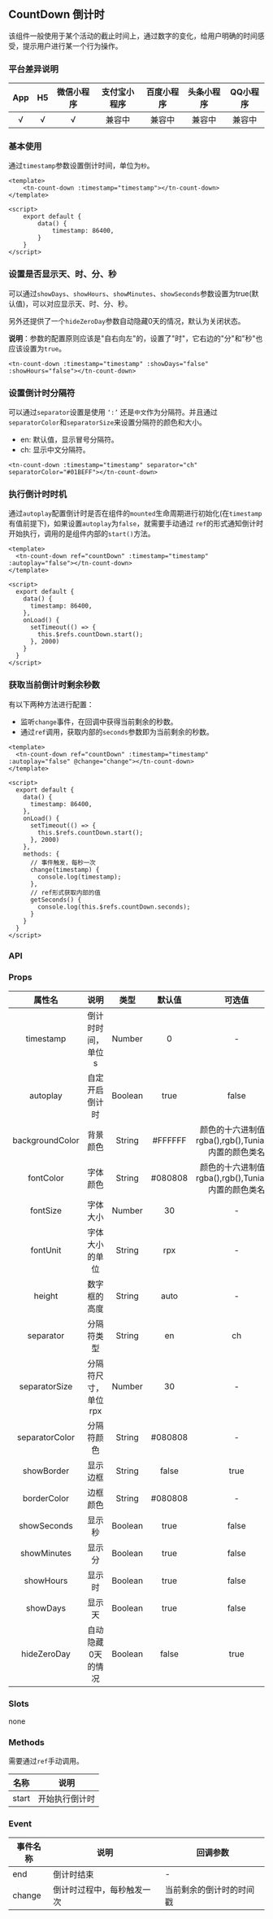 ## CountDown 倒计时 <to-api/>

<demo-model url="/componentsPage/count-down/count-down"></demo-model>


该组件一般使用于某个活动的截止时间上，通过数字的变化，给用户明确的时间感受，提示用户进行某一个行为操作。
### 平台差异说明

| App | H5 | 微信小程序 | 支付宝小程序 | 百度小程序 | 头条小程序 | QQ小程序 |
|:---:|:--:|:-----:|:------:|:-----:|:-----:|:-----:|
|  √  | √  |   √   |  兼容中   |  兼容中  |  兼容中  |  兼容中  |



### 基本使用

通过`timestamp`参数设置倒计时间，单位为`秒`。

```vue
<template>
	<tn-count-down :timestamp="timestamp"></tn-count-down>
</template>

<script>
	export default {
		data() {
			timestamp: 86400,
		}
	}
</script>
```



### 设置是否显示天、时、分、秒

可以通过`showDays`、`showHours`、`showMinutes`、`showSeconds`参数设置为true(默认值)，可以对应显示天、时、分、秒。

另外还提供了一个`hideZeroDay`参数自动隐藏0天的情况，默认为关闭状态。

**说明**：参数的配置原则应该是"自右向左"的，设置了"时"，它右边的"分"和"秒"也应该设置为`true`。

```vue
<tn-count-down :timestamp="timestamp" :showDays="false" :showHours="false"></tn-count-down>
```



### 设置倒计时分隔符

可以通过`separator`设置是使用 `‘:’` 还是`中文`作为分隔符。并且通过`separatorColor`和`separatorSize`来设置分隔符的颜色和大小。

- en: 默认值，显示冒号分隔符。
- ch: 显示中文分隔符。

```vue
<tn-count-down :timestamp="timestamp" separator="ch" separatorColor="#01BEFF"></tn-count-down>
```



### 执行倒计时时机

通过`autoplay`配置倒计时是否在组件的`mounted`生命周期进行初始化(在`timestamp`有值前提下)，如果设置`autoplay`为`false`，就需要手动通过 `ref`的形式通知倒计时开始执行，调用的是组件内部的`start()`方法。

```vue
<template>
  <tn-count-down ref="countDown" :timestamp="timestamp" :autoplay="false"></tn-count-down>
</template>

<script>
  export default {
    data() {
      timestamp: 86400,
    },
    onLoad() {
      setTimeout(() => {
        this.$refs.countDown.start();
      }, 2000)
    }
  }
</script>
```



### 获取当前倒计时剩余秒数

有以下两种方法进行配置：

- 监听`change`事件，在回调中获得当前剩余的秒数。
- 通过`ref`调用，获取内部的`seconds`参数即为当前剩余的秒数。

```vue
<template>
  <tn-count-down ref="countDown" :timestamp="timestamp" :autoplay="false" @change="change"></tn-count-down>
</template>

<script>
  export default {
    data() {
      timestamp: 86400,
    },
    onLoad() {
      setTimeout(() => {
        this.$refs.countDown.start();
      }, 2000)
    },
    methods: {
      // 事件触发，每秒一次
      change(timestamp) {
        console.log(timestamp);
      },
      // ref形式获取内部的值
      getSeconds() {
        console.log(this.$refs.countDown.seconds);
      }
    }
  }
</script>
```



### API

### Props

|       属性名       |     说明      |   类型    |   默认值   |                  可选值                  |
|:---------------:|:-----------:|:-------:|:-------:|:-------------------------------------:|
|    timestamp    |  倒计时时间，单位s  | Number  |    0    |                   -                   |
|    autoplay     |   自定开启倒计时   | Boolean |  true   |                 false                 |
| backgroundColor |    背景颜色     | String  | #FFFFFF | 颜色的十六进制值，rgba(),rgb(),TuniaoUI内置的颜色类名 |
|    fontColor    |    字体颜色     | String  | #080808 | 颜色的十六进制值，rgba(),rgb(),TuniaoUI内置的颜色类名 |
|    fontSize     |    字体大小     | Number  |   30    |                   -                   |
|    fontUnit     |   字体大小的单位   | String  |   rpx   |                   -                   |
|     height      |   数字框的高度    | String  |  auto   |                   -                   |
|    separator    |    分隔符类型    | String  |   en    |                  ch                   |
|  separatorSize  | 分隔符尺寸，单位rpx | Number  |   30    |                   -                   |
| separatorColor  |    分隔符颜色    | String  | #080808 |                   -                   |
|   showBorder    |    显示边框     | String  |  false  |                 true                  |
|   borderColor   |    边框颜色     | String  | #080808 |                   -                   |
|   showSeconds   |     显示秒     | Boolean |  true   |                 false                 |
|   showMinutes   |     显示分     | Boolean |  true   |                 false                 |
|    showHours    |     显示时     | Boolean |  true   |                 false                 |
|    showDays     |     显示天     | Boolean |  true   |                 false                 |
|   hideZeroDay   |  自动隐藏0天的情况  | Boolean |  false  |                 true                  |



### Slots

none



### Methods

需要通过`ref`手动调用。

|  名称   |   说明    |
|:-----:|:-------:|
| start | 开始执行倒计时 |



### Event

| 事件名称   | 说明            | 回调参数         |
|--------|---------------|--------------|
| end    | 倒计时结束         | -            |
| change | 倒计时过程中，每秒触发一次 | 当前剩余的倒计时的时间戳 |

